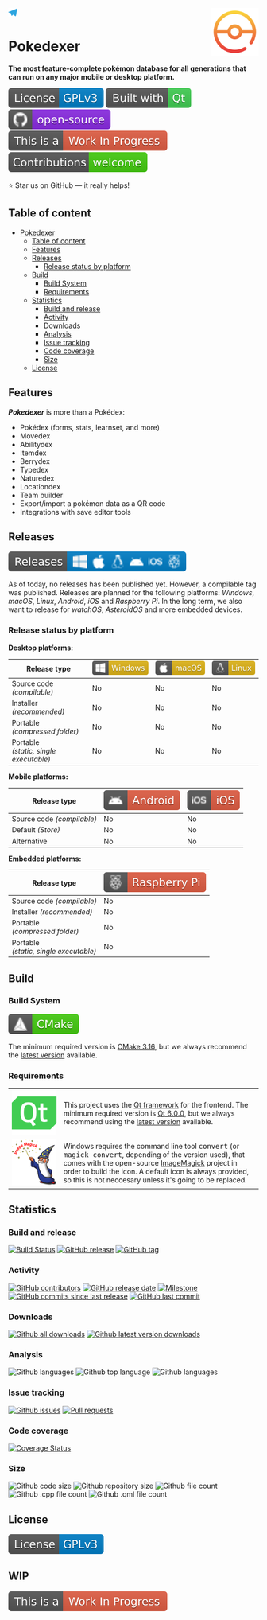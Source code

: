 <a href="https://t.me/pokedexer"> <img src="resources/images/github-related/telegram.svg" height=18 title="Follow us on Telegram"></a>
<a href="https://github.com/lateus/pokedexer"> <img src="resources/images/icons/app/appIcon.png" height=96 align="right"></a>

# Pokedexer

**The most feature-complete pokémon database for all generations that can run on any major mobile or desktop platform.**

[![License: GPL v3](resources/images/github-related/license-gplv3.svg)](LICENSE.GPLv3 "GPL v3")
[![Built with Qt](resources/images/github-related/built-with-qt.svg)](https://qt.io "The Qt Company")
[![Open-source](resources/images/github-related/open-source.svg)](https://github.com "Open-source")
[![WIP](resources/images/github-related/wip.svg)](https://github.com/lateus/pokedexer/issues "WIP: Check issues")
[![Contributions welcome](resources/images/github-related/contributions-welcome.svg)](CONTRIBUTING.md "Contributions are welcome")

:star: Star us on GitHub — it really helps!


## Table of content

- [Pokedexer](#pokedexer)
  - [Table of content](#table-of-content)
  - [Features](#features)
  - [Releases](#releases)
    - [Release status by platform](#release-status-by-platform)
  - [Build](#build)
    - [Build System](#build-system)
    - [Requirements](#requirements)
  - [Statistics](#statistics)
    - [Build and release](#build-and-release)
    - [Activity](#activity)
    - [Downloads](#downloads)
    - [Analysis](#analysis)
    - [Issue tracking](#issue-tracking)
    - [Code coverage](#code-coverage)
    - [Size](#size)
  - [License](#license)


## Features

***Pokedexer*** is more than a Pokédex:

* Pokédex (forms, stats, learnset, and more)
* Movedex
* Abilitydex
* Itemdex
* Berrydex
* Typedex
* Naturedex
* Locationdex
* Team builder
* Export/import a pokémon data as a QR code
* Integrations with save editor tools


## Releases

[![Releases](resources/images/github-related/releases.svg)](https://GitHub.com/lateus/pokedexer/releases/ "Releases")

As of today, no releases has been published yet. However, a compilable tag was published. Releases are planned for the following platforms: *Windows*, *macOS*, *Linux*, *Android*, *iOS* and *Raspberry Pi*. In the long term, we also want to release for *watchOS*, *AsteroidOS* and more embedded devices.

### Release status by platform

**Desktop platforms:**

Release type | ![win](resources/images/github-related/windows.svg "Windows") | ![mac](resources/images/github-related/macos.svg "macOS") | ![linux](resources/images/github-related/linux.svg "Linux")
-------------------------------------------|--------------------|--------------------|--------------------
Source code *(compilable)*                 | No                 | No                 | No 
Installer *(recommended)*                  | No                 | No                 | No
Portable<br> *(compressed folder)*         | No                 | No                 | No
Portable<br> *(static, single executable)* | No                 | No                 | No

**Mobile platforms:**

Release type | ![droid](resources/images/github-related/android.svg "Android") | ![ios](resources/images/github-related/ios.svg "iOS")
-------------------------------------------|--------------------|--------------------
Source code *(compilable)*                 | No                 | No
Default *(Store)*                          | No                 | No
Alternative                                | No                 | No

**Embedded platforms:**

Release type | ![raspi](resources/images/github-related/raspberry-pi.svg "Raspberry Pi")
-------------------------------------------|--------------------
Source code *(compilable)*                 | No
Installer *(recommended)*                  | No
Portable<br> *(compressed folder)*         | No
Portable<br> *(static, single executable)* | No

## Build


### Build System

[![CMake](resources/images/github-related/cmake.svg)](https://cmake.org/ "CMake")

The minimum required version is [CMake 3.16](https://cmake.org/files/v3.16/ "Download CMake 3.16"), but we always recommend the [latest version](https://cmake.org/download/ "Download CMake") available.


### Requirements

<table>
     <tr><td style="width:90px"><a href="https://qt.io/"><img src="resources/images/icons/qt/qt_logo_green.svg" title="The Qt Company"></a></td><td>This project uses the <a href="https://www.qt.io/" title="The Qt Company">Qt framework</a> for the frontend. The minimum required version is <a href="https://download.qt.io/archive/qt/6.0/6.0.0/" title="Download Qt 6.0.0">Qt 6.0.0</a>, but we always recommend using the <a href="https://download.qt.io/archive/qt/" title="Download latest version">latest version</a> available.</td></tr>
     <tr><td style="width:90px"><a href="https://imagemagick.org/"><img src="resources/images/github-related/image-magick.svg" title="Image Magick"></a></td><td>Windows requires the command line tool <tt>convert</tt> (or <tt>magick convert</tt>, depending of the version used), that comes with the open-source <a href="https://imagemagick.org" title="Image Magick">ImageMagick</a> project in order to build the icon. A default icon is always provided, so this is not neccesary unless it's going to be replaced.</td></tr>
</table>


## Statistics

<!-- TODO: Add localization status -->
<!-- TODO: Add social network status -->
<!-- TODO: Add funding status -->

### Build and release
[![Build Status](https://img.shields.io/travis/lateus/pokedexer/develop)](https://travis-ci.org/lateus/pokedexer "Build status")
[![GitHub release](https://img.shields.io/github/release/lateus/pokedexer.svg)](https://GitHub.com/lateus/pokedexer/releases/ "Releases")
[![GitHub tag](https://img.shields.io/github/tag/lateus/pokedexer.svg)](https://GitHub.com/lateus/pokedexer/tags/ "Tags")

### Activity
[![GitHub contributors](https://img.shields.io/github/contributors/lateus/pokedexer.svg)](https://GitHub.com/lateus/pokedexer/commit/ "Contributors")
[![GitHub release date](https://img.shields.io/github/release-date/lateus/pokedexer.svg)](https://GitHub.com/lateus/pokedexer/releases/ "Release date")
[![Milestone](https://img.shields.io/github/milestones/progress/lateus/pokedexer/1.svg)](https://github.com/lateus/pokedexer/milestones/1 "Progress of next release")
[![GitHub commits since last release](https://img.shields.io/github/commits-since/lateus/pokedexer/latest/develop.svg)](https://GitHub.com/lateus/pokedexer/commit/ "Commits since last release")
[![GitHub last commit](https://img.shields.io/github/last-commit/lateus/pokedexer.svg)](https://GitHub.com/lateus/pokedexer/commit/ "Last commit")

### Downloads
[![Github all downloads](https://img.shields.io/github/downloads/lateus/pokedexer/total.svg)](https://GitHub.com/lateus/pokedexer/releases/ "All downloads")
[![Github latest version downloads](https://img.shields.io/github/downloads/lateus/pokedexer/latest/total.svg)](https://GitHub.com/lateus/pokedexer/releases/ "Latest version downloads")

### Analysis
![Github languages](https://img.shields.io/github/languages/count/lateus/pokedexer.svg "Languages count")
![Github top language](https://img.shields.io/github/languages/top/lateus/pokedexer.svg "Top language")
![Github languages](https://img.shields.io/scrutinizer/quality/g/lateus/pokedexer/develop.svg "Top language")

### Issue tracking
[![Github issues](https://img.shields.io/github/issues-raw/lateus/pokedexer.svg)](https://githib.com/lateus/pokedexer/issues "Open issues")
[![Pull requests](https://img.shields.io/github/issues-pr-raw/lateus/pokedexer.svg)](https://githib.com/lateus/pokedexer/pr "Open pull requests")

### Code coverage
[![Coverage Status](https://img.shields.io/coveralls/github/lateus/pokedexer/develop)](https://coveralls.io/github/lateus/pokedexer?branch=develop "Coverage status")

### Size
![Github code size](https://img.shields.io/github/languages/code-size/lateus/pokedexer.svg "Code size")
![Github repository size](https://img.shields.io/github/repo-size/lateus/pokedexer.svg "Repository size")
![Github file count](https://img.shields.io/github/directory-file-count/lateus/pokedexer.svg "File count")
![Github .cpp file count](https://img.shields.io/github/directory-file-count/lateus/pokedexer/*.svg?color=blue&extension=cpp&label=.cpp%20files.svg ".cpp file count")
![Github .qml file count](https://img.shields.io/github/directory-file-count/lateus/pokedexer/*.svg?color=blue&extension=qml&label=.qml%20files ".qml file count")


## License
[![License: GPL v3](resources/images/github-related/license-gplv3.svg)](LICENSE.GPLv3 "GPL v3")

<h2>
WIP
</h2>

[![WIP](resources/images/github-related/wip.svg)](https://github.com/lateus/pokedexer/issues "WIP: Check issues")
